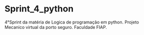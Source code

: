 # Sprint_4_python
4°Sprint da matéria de Logica de programação em python. Projeto Mecanico virtual da porto seguro. Faculdade FIAP.
